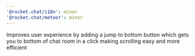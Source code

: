 ```yaml
---
'@rocket.chat/i18n': minor
'@rocket.chat/meteor': minor
---
```


Improves user experience by adding a jump to bottom button which gets you to bottom of chat room in a click making scrolling easy and more efficient
